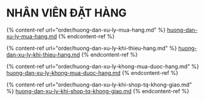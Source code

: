 # NHÂN VIÊN ĐẶT HÀNG

{% content-ref url="order/huong-dan-xu-ly-mua-hang.md" %}
[huong-dan-xu-ly-mua-hang.md](order/huong-dan-xu-ly-mua-hang.md)
{% endcontent-ref %}

{% content-ref url="order/huong-dan-xu-ly-khi-thieu-hang.md" %}
[huong-dan-xu-ly-khi-thieu-hang.md](order/huong-dan-xu-ly-khi-thieu-hang.md)
{% endcontent-ref %}

{% content-ref url="order/huong-dan-xu-ly-khong-mua-duoc-hang.md" %}
[huong-dan-xu-ly-khong-mua-duoc-hang.md](order/huong-dan-xu-ly-khong-mua-duoc-hang.md)
{% endcontent-ref %}

{% content-ref url="order/huong-dan-xu-ly-khi-shop-tq-khong-giao.md" %}
[huong-dan-xu-ly-khi-shop-tq-khong-giao.md](order/huong-dan-xu-ly-khi-shop-tq-khong-giao.md)
{% endcontent-ref %}
